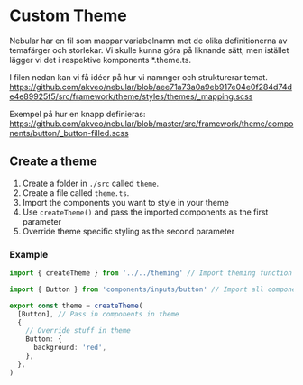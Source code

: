 # Custom Theme

Nebular har en fil som mappar variabelnamn mot de olika definitionerna av temafärger och storlekar. Vi skulle kunna göra
på liknande sätt, men istället lägger vi det i respektive komponents \*.theme.ts.

I filen nedan kan vi få idéer på hur vi namnger och strukturerar temat.
<https://github.com/akveo/nebular/blob/aee71a73a0a9eb917e04e0f284d74de4e89925f5/src/framework/theme/styles/themes/_mapping.scss>

Exempel på hur en knapp definieras:
<https://github.com/akveo/nebular/blob/master/src/framework/theme/components/button/_button-filled.scss>

## Create a theme

1. Create a folder in `./src` called `theme`.
2. Create a file called `theme.ts`.
3. Import the components you want to style in your theme
4. Use `createTheme()` and pass the imported components as the first parameter
5. Override theme specific styling as the second parameter

### Example

```typescript
import { createTheme } from '../../theming' // Import theming function

import { Button } from 'components/inputs/button' // Import all components you want to use

export const theme = createTheme(
  [Button], // Pass in components in theme
  {
    // Override stuff in theme
    Button: {
      background: 'red',
    },
  },
)
```

